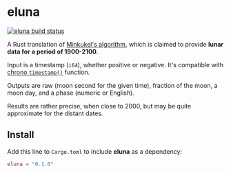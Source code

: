 # eluna

[![eluna build status](https://github.com/bebyx/eluna/actions/workflows/rust.yml/badge.svg?branch=master)](https://github.com/bebyx/eluna/actions/workflows/rust.yml)

A Rust translation of [Minkukel's algorithm](https://minkukel.com/en/various/calculating-moon-phase/), which is claimed to provide **lunar data for a period of 1900-2100**.

Input is a timestamp (`i64`), whether positive or negative. It's compatible with
[chrono `timestamp()`](https://docs.rs/chrono/0.4.19/chrono/struct.DateTime.html#method.timestamp) function.

Outputs are raw (moon second for the given time), fraction of the moon, a moon day, and a phase (numeric or English).

Results are rather precise, when close to 2000, but may be quite approximate for the distant dates.

## Install

Add this line to `Cargo.toml` to include **eluna** as a dependency:

```toml
eluna = "0.1.0"
```
